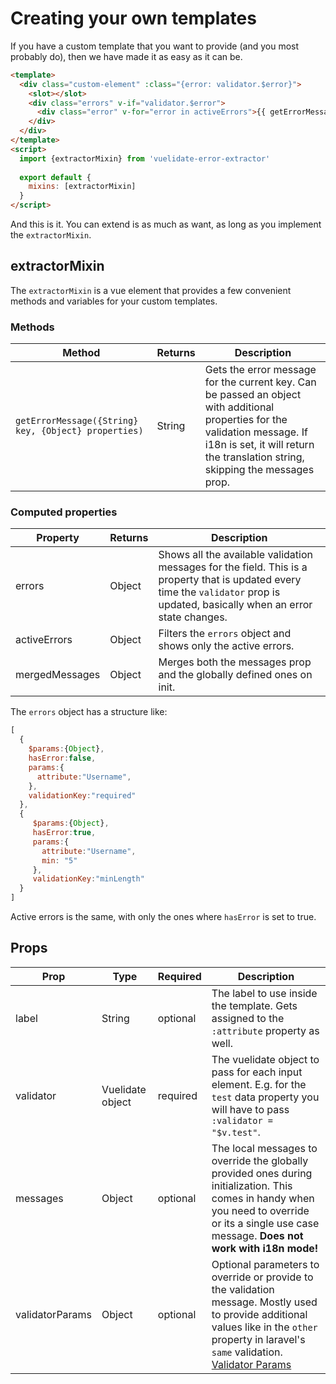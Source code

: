 # Creating your own templates

If you have a custom template that you want to provide (and you most probably do), then we have made it as easy as it can be.

```html
<template>
  <div class="custom-element" :class="{error: validator.$error}">
    <slot></slot>
    <div class="errors" v-if="validator.$error">
      <div class="error" v-for="error in activeErrors">{{ getErrorMessage(error.validationKey, error.params) }}</div>
    </div>
  </div>
</template>
<script>
  import {extractorMixin} from 'vuelidate-error-extractor'
  
  export default {
    mixins: [extractorMixin]
  }
</script>
```

And this is it. You can extend is as much as want, as long as you implement the `extractorMixin`.

## extractorMixin

The `extractorMixin` is a vue element that provides a few convenient methods and variables for your custom templates.

### Methods

Method | Returns | Description
    --- | --- | --- |
`getErrorMessage({String} key, {Object} properties)` | String | Gets the error message for the current key. Can be passed an object with additional properties for the validation message. If i18n is set, it will return the translation string, skipping the messages prop.

### Computed properties

Property | Returns | Description
    --- | --- | --- |
errors | Object | Shows all the available validation messages for the field. This is a property that is updated every time the `validator` prop is updated, basically when an error state changes. 
activeErrors | Object | Filters the `errors` object and shows only the active errors.
mergedMessages | Object | Merges both the messages prop and the globally defined ones on init.

The `errors` object has a structure like:
```js
[
  {
    $params:{Object},
    hasError:false,
    params:{
      attribute:"Username",
    },
    validationKey:"required"
  },
  {
     $params:{Object},
     hasError:true,
     params:{
       attribute:"Username",
       min: "5"
     },
     validationKey:"minLength"
  }
]
```
Active errors is the same, with only the ones where `hasError` is set to true. 

## Props

Prop | Type | Required | Description
    ---| --- | --- | ---
 label | String | optional | The label to use inside the template. Gets assigned to the `:attribute` property as well.
 validator | Vuelidate object | required | The vuelidate object to pass for each input element. E.g. for the `test` data property you will have to pass `:validator = "$v.test"`.
 messages | Object | optional | The local messages to override the globally provided ones during initialization. This comes in handy when you need to override or its a single use case message. **Does not work with i18n mode!**
 validatorParams | Object | optional | Optional parameters to override or provide to the validation message. Mostly used to provide additional values like in the `other` property in laravel's `same` validation. [Validator Params](./advanced.md#validator-params)
